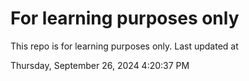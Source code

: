 # For learning purposes only
This repo is for learning purposes only.
Last updated at

Thursday, September 26, 2024 4:20:37 PM

